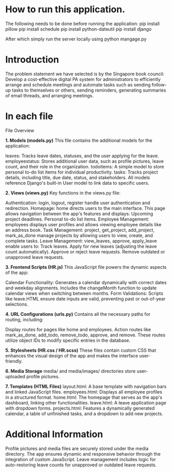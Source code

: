 # How to run this application.
The following needs to be done before running the application:
pip install pillow
pip install schedule
pip install python-dateutil
pip install django

After which simply run the server locally using python mangage.py


# Introduction
The problem statement we have selected is by the Singapore book council: Develop a cost-effective digital PA system for administrators to efficiently arrange and schedule meetings and automate tasks such as sending follow-up tasks to themselves or others, sending reminders, generating summaries of email threads, and arranging meetings.

# In each file
File Overview

**1. Models (models.py)**
This file contains the additional models for the application:

leaves: Tracks leave dates, statuses, and the user applying for the leave.
employeestatus: Stores additional user data, such as profile pictures, leave count, and their role in the organization.
todoitems: A simple model to store personal to-do list items for individual productivity.
tasks: Tracks project details, including title, due date, status, and stakeholders.
All models reference Django's built-in User model to link data to specific users.

**2. Views (views.py)**
Key functions in the views.py file:

Authentication:
login, logout, register handle user authentication and redirection.
Homepage:
home directs users to the main interface. This page allows navigation between the app's features and displays:
Upcoming project deadlines.
Personal to-do list items.
Employee Management:
employees displays user profiles and allows viewing employee details like an address book.
Task Management:
project, get_project, add_project, mark_as_done manage projects by allowing users to view, create, and complete tasks.
Leave Management:
view_leaves, approve, apply_leave enable users to:
Track leaves.
Apply for new leaves (adjusting the leave count automatically).
Approve or reject leave requests.
Remove outdated or unapproved leave requests.

**3. Frontend Scripts (HR.js)**
This JavaScript file powers the dynamic aspects of the app:

Calendar Functionality:
Generates a calendar dynamically with correct dates and weekday alignments.
Includes the changeMonth function to update calendar views when switching between months.
Form Validations:
Scripts like leave.HTML ensure date inputs are valid, preventing past or out-of-year selections.

**4. URL Configurations (urls.py)**
Contains all the necessary paths for routing, including:

Display routes for pages like home and employees.
Action routes like mark_as_done, add_todo, remove_todo, approve, and remove. These routes utilize object IDs to modify specific entries in the database.

**5. Stylesheets (HR.css / HR.scss)**
These files contain custom CSS that enhances the visual design of the app and makes the interface user-friendly.

**6. Media Storage**
media/ and media/images/ directories store user-uploaded profile pictures.

**7. Templates (HTML Files)**
layout.html:
A base template with navigation bars and linked JavaScript files.
employees.html:
Displays all employee profiles in a structured format.
home.html:
The homepage that serves as the app's dashboard, linking other functionalities.
leave.html:
A leave application page with dropdown forms.
projects.html:
Features a dynamically generated calendar, a table of unfinished tasks, and a dropdown to add new projects.

# Additional Information
Profile pictures and media files are securely stored under the media directory.
The app ensures dynamic and responsive behavior through the integration of custom JavaScript.
Leave management includes logic for auto-restoring leave counts for unapproved or outdated leave requests.
